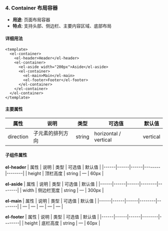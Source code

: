 ### 4. Container 布局容器
- **用途**: 页面布局容器
- **特点**: 支持头部、侧边栏、主要内容区域、底部布局

#### 详细用法
```vue
<template>
  <el-container>
    <el-header>Header</el-header>
    <el-container>
      <el-aside width="200px">Aside</el-aside>
      <el-container>
        <el-main>Main</el-main>
        <el-footer>Footer</el-footer>
      </el-container>
    </el-container>
  </el-container>
</template>
```

#### 主要属性
| 属性 | 说明 | 类型 | 可选值 | 默认值 |
|------|------|------|--------|--------|
| direction | 子元素的排列方向 | string | horizontal / vertical | vertical |

#### 子组件属性
**el-header**
| 属性 | 说明 | 类型 | 可选值 | 默认值 |
|------|------|------|--------|--------|
| height | 顶栏高度 | string | — | 60px |

**el-aside**
| 属性 | 说明 | 类型 | 可选值 | 默认值 |
|------|------|------|--------|--------|
| width | 侧边栏宽度 | string | — | 300px |

**el-main**
| 属性 | 说明 | 类型 | 可选值 | 默认值 |
|------|------|------|--------|--------|
| — | — | — | — | — |

**el-footer**
| 属性 | 说明 | 类型 | 可选值 | 默认值 |
|------|------|------|--------|--------|
| height | 底栏高度 | string | — | 60px | 